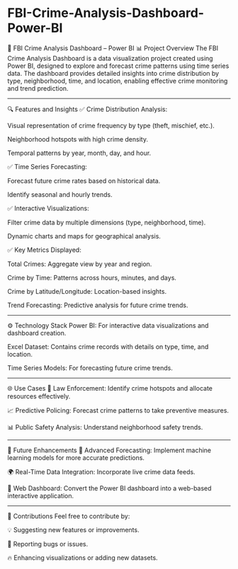 # FBI-Crime-Analysis-Dashboard-Power-BI

🚀 FBI Crime Analysis Dashboard – Power BI
📊 Project Overview
The FBI Crime Analysis Dashboard is a data visualization project created using Power BI, designed to explore and forecast crime patterns using time series data. The dashboard provides detailed insights into crime distribution by type, neighborhood, time, and location, enabling effective crime monitoring and trend prediction.

----

🔍 Features and Insights
✅ Crime Distribution Analysis:

Visual representation of crime frequency by type (theft, mischief, etc.).

Neighborhood hotspots with high crime density.

Temporal patterns by year, month, day, and hour.

✅ Time Series Forecasting:

Forecast future crime rates based on historical data.

Identify seasonal and hourly trends.

✅ Interactive Visualizations:

Filter crime data by multiple dimensions (type, neighborhood, time).

Dynamic charts and maps for geographical analysis.

✅ Key Metrics Displayed:

Total Crimes: Aggregate view by year and region.

Crime by Time: Patterns across hours, minutes, and days.

Crime by Latitude/Longitude: Location-based insights.

Trend Forecasting: Predictive analysis for future crime trends.



-------

⚙️ Technology Stack
Power BI: For interactive data visualizations and dashboard creation.

Excel Dataset: Contains crime records with details on type, time, and location.

Time Series Models: For forecasting future crime trends.



------


🌐 Use Cases
📍 Law Enforcement: Identify crime hotspots and allocate resources effectively.

📈 Predictive Policing: Forecast crime patterns to take preventive measures.

📊 Public Safety Analysis: Understand neighborhood safety trends.

-----

🚦 Future Enhancements
🌟 Advanced Forecasting: Implement machine learning models for more accurate predictions.

🌍 Real-Time Data Integration: Incorporate live crime data feeds.

📱 Web Dashboard: Convert the Power BI dashboard into a web-based interactive application.

--------

🎯 Contributions
Feel free to contribute by:

💡 Suggesting new features or improvements.

🐞 Reporting bugs or issues.

🔥 Enhancing visualizations or adding new datasets.

